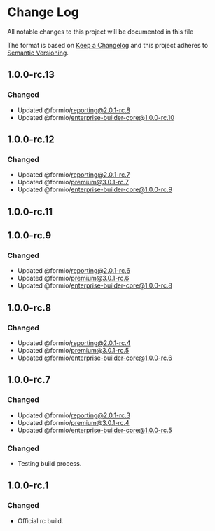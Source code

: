 # Change Log
All notable changes to this project will be documented in this file

The format is based on [Keep a Changelog](http://keepachangelog.com/)
and this project adheres to [Semantic Versioning](http://semver.org/).

## 1.0.0-rc.13
### Changed
 - Updated @formio/reporting@2.0.1-rc.8
 - Updated @formio/enterprise-builder-core@1.0.0-rc.10


## 1.0.0-rc.12
### Changed
 - Updated @formio/reporting@2.0.1-rc.7
 - Updated @formio/premium@3.0.1-rc.7
 - Updated @formio/enterprise-builder-core@1.0.0-rc.9

## 1.0.0-rc.11

## 1.0.0-rc.9
### Changed
 - Updated @formio/reporting@2.0.1-rc.6
 - Updated @formio/premium@3.0.1-rc.6
 - Updated @formio/enterprise-builder-core@1.0.0-rc.8

## 1.0.0-rc.8
### Changed
 - Updated @formio/reporting@2.0.1-rc.4
 - Updated @formio/premium@3.0.1-rc.5
 - Updated @formio/enterprise-builder-core@1.0.0-rc.6

## 1.0.0-rc.7
### Changed
 - Updated @formio/reporting@2.0.1-rc.3
 - Updated @formio/premium@3.0.1-rc.4
 - Updated @formio/enterprise-builder-core@1.0.0-rc.5

### Changed
 - Testing build process.

## 1.0.0-rc.1
### Changed
 - Official rc build.
